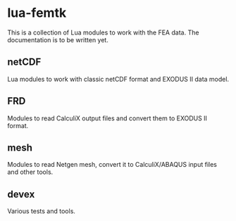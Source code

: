 # lua-femtk
This is a collection of Lua modules to work with the FEA data.
The documentation is to be written yet.

## netCDF
Lua modules to work with classic netCDF format and EXODUS II data model.

## FRD
Modules to read CalculiX output files and convert them to EXODUS II format.

## mesh
Modules to read Netgen mesh, convert it to CalculiX/ABAQUS input files and other tools.

## devex
Various tests and tools.

